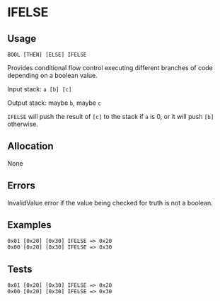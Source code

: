# IFELSE

## Usage

```
BOOL [THEN] [ELSE] IFELSE
```

Provides conditional flow control executing different branches of
code depending on a boolean value.

Input stack: `a [b] [c]`

Output stack: maybe `b`, maybe `c`

`IFELSE` will push the result of `[c]` to the stack if `a` is 0, or it
will push `[b]` otherwise.


## Allocation

None

## Errors

InvalidValue error if the value being checked for truth is not a boolean.

## Examples

```
0x01 [0x20] [0x30] IFELSE => 0x20
0x00 [0x20] [0x30] IFELSE => 0x30
```

## Tests

```
0x01 [0x20] [0x30] IFELSE => 0x20
0x00 [0x20] [0x30] IFELSE => 0x30
```